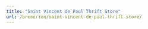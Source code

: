 ```yaml
---
title: "Saint Vincent de Paul Thrift Store"
url: /bremerton/saint-vincent-de-paul-thrift-store/
---
```

